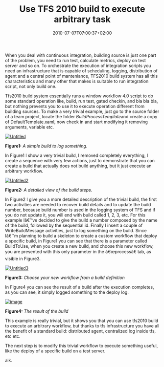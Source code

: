 ﻿---
title: "Use TFS 2010 build to execute arbitrary task"
description: ""
date: 2010-07-07T07:00:37+02:00
draft: false
tags: [TFS Build]
categories: [Team Foundation Server]
---
When you deal with continuous integration, building source is just one part of the problem, you need to run test, calculate metrics, deploy on test server and so on. To orchestrate the execution of integration scripts you need an infrastructure that is capable of scheduling, logging, distribution of agent and a central point of manteniance, TFS2010 build system has all this characteristics and many other that makes is suitable to run integration script, not only build one.

Tfs2010 build system essentially runs a window workflow 4.0 script to do some standard operation like, build, run test, gated checkin, and bla bla bla, but nothing prevents you to use it to execute operation different from building sources. To make a very trivial example, just go to the source folder of a team project, locate the folder *BuildProcessTemplate*and create a copy of DefaultTemplate.xaml, now check in and start modifying it removing arguments, variable etc.

[![Untitled](https://www.codewrecks.com/blog/wp-content/uploads/2010/07/Untitled_thumb1.png "Untitled")](https://www.codewrecks.com/blog/wp-content/uploads/2010/07/Untitled1.png)

 **Figure1:** *A simple build to log something*.

In Figure1 I show a very trivial build, I removed completely everything, I create a sequence with very few actions, just to demonstrate that you can create a build that actually does not build anything, but it just execute an arbitrary workflow.

[![Untitled2](https://www.codewrecks.com/blog/wp-content/uploads/2010/07/Untitled2_thumb.png "Untitled2")](https://www.codewrecks.com/blog/wp-content/uploads/2010/07/Untitled2.png)

 **Figure2:** *A detailed view of the build steps.*

In Figure2 I give you a more detailed description of the trivial build, the first two activities are needed to recover build details and to update the build number, because build number is used in the logging system of TFS and if you do not update it, you will end with build called 1, 2, 3, etc. For this example Iâ€™ve decided to give the build a number composed by the name of the build, followed by the sequential id. Finally I insert a couple of WriteBuildMessage activities, just to log something on the build. Since Iâ€™m planning to build a skeleton to create a custom workflow that deploy a specific build, in Figure1 you can see that there is a parameter called BuildToUse, when you create a new build, and choose this new workflow, you are presented with this only parameter in the â€œprocessâ€ tab, as visible in Figure3.

[![Untitled3](https://www.codewrecks.com/blog/wp-content/uploads/2010/07/Untitled3_thumb.png "Untitled3")](https://www.codewrecks.com/blog/wp-content/uploads/2010/07/Untitled3.png)

 **Figure3:** *Choose your new workflow from a build definition*

In Figure4 you can see the result of a build after the execution completes, as you can see, it simply logged something to the deploy log.

[![image](https://www.codewrecks.com/blog/wp-content/uploads/2010/07/image_thumb10.png "image")](https://www.codewrecks.com/blog/wp-content/uploads/2010/07/image10.png)

 **Figure4:** *The result of the build*

This example is really trivial, but it shows you that you can use tfs2010 build to execute an arbitrary workflow, but thanks to tfs infrastructure you have all the benefit of a standard build: distributed agent, centralized log inside tfs, etc etc.

The next step is to modify this trivial workflow to execute something useful, like the deploy of a specific build on a test server.

alk.
